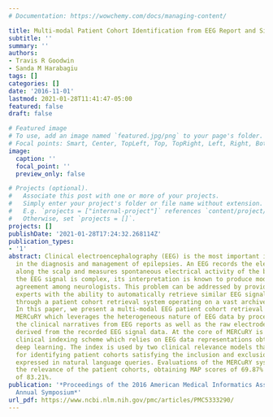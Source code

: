 ```yaml
---
# Documentation: https://wowchemy.com/docs/managing-content/

title: Multi-modal Patient Cohort Identification from EEG Report and Signal Data
subtitle: ''
summary: ''
authors:
- Travis R Goodwin
- Sanda M Harabagiu
tags: []
categories: []
date: '2016-11-01'
lastmod: 2021-01-28T11:41:47-05:00
featured: false
draft: false

# Featured image
# To use, add an image named `featured.jpg/png` to your page's folder.
# Focal points: Smart, Center, TopLeft, Top, TopRight, Left, Right, BottomLeft, Bottom, BottomRight.
image:
  caption: ''
  focal_point: ''
  preview_only: false

# Projects (optional).
#   Associate this post with one or more of your projects.
#   Simply enter your project's folder or file name without extension.
#   E.g. `projects = ["internal-project"]` references `content/project/deep-learning/index.md`.
#   Otherwise, set `projects = []`.
projects: []
publishDate: '2021-01-28T17:24:32.268114Z'
publication_types:
- '1'
abstract: Clinical electroencephalography (EEG) is the most important investigation
  in the diagnosis and management of epilepsies. An EEG records the electrical activity
  along the scalp and measures spontaneous electrical activity of the brain. Because
  the EEG signal is complex, its interpretation is known to produce moderate inter-observer
  agreement among neurologists. This problem can be addressed by providing clinical
  experts with the ability to automatically retrieve similar EEG signals and EEG reports
  through a patient cohort retrieval system operating on a vast archive of EEG data.
  In this paper, we present a multi-modal EEG patient cohort retrieval system called
  MERCuRY which leverages the heterogeneous nature of EEG data by processing both
  the clinical narratives from EEG reports as well as the raw electrode potentials
  derived from the recorded EEG signal data. At the core of MERCuRY is a novel multimodal
  clinical indexing scheme which relies on EEG data representations obtained through
  deep learning. The index is used by two clinical relevance models that we have generated
  for identifying patient cohorts satisfying the inclusion and exclusion criteria
  expressed in natural language queries. Evaluations of the MERCuRY system measured
  the relevance of the patient cohorts, obtaining MAP scores of 69.87% and a NDCG
  of 83.21%.
publication: '*Proceedings of the 2016 American Medical Informatics Association (AMIA)
  Annual Symposium*'
url_pdf: https://www.ncbi.nlm.nih.gov/pmc/articles/PMC5333290/
---
```

